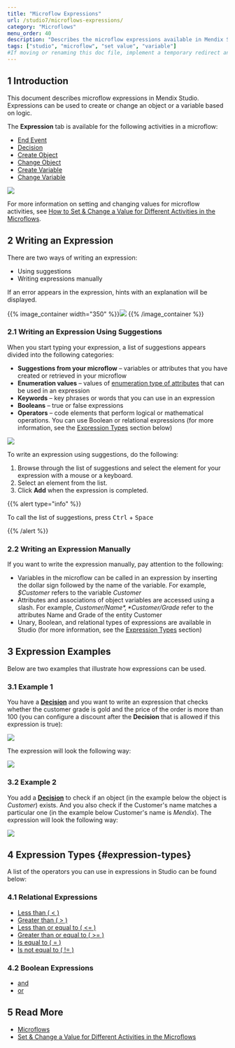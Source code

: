 ```yaml
---
title: "Microflow Expressions"
url: /studio7/microflows-expressions/
category: "Microflows"
menu_order: 40
description: "Describes the microflow expressions available in Mendix Studio."
tags: ["studio", "microflow", "set value", "variable"]
#If moving or renaming this doc file, implement a temporary redirect and let the respective team know they should update the URL in the product. See Mapping to Products for more details.
---
```


## 1 Introduction 

This document describes microflow expressions in Mendix Studio. Expressions can be used to create or change an object or a variable based on logic. 

The **Expression** tab is available for the following activities in a microflow:

*  [End Event](/refguide7/end-event/)
*  [Decision](/studio7/microflows-decision/)
*  [Create Object](/refguide7/create-object/)
*  [Change Object](/refguide7/change-object/)
*  [Create Variable](/refguide7/create-variable/) 
*  [Change Variable](/refguide7/change-variable/)

![](/attachments/studio7/microflows/microflows-expressions/expression-tab.png)

For more information on setting and changing values for microflow activities, see [How to Set & Change a Value for Different Activities in the Microflows](/studio7/microflows-setting-and-changing-value/).

## 2 Writing an Expression

There are two ways of writing an expression:

* Using suggestions
* Writing expressions manually

If an error appears in the expression, hints with an explanation will be displayed. 

{{% image_container width="350" %}}![](/attachments/studio7/microflows/microflows-expressions/expression-error.png)
{{% /image_container %}}

### 2.1 Writing an Expression Using Suggestions

When you start typing your expression, a list of suggestions appears divided into the following categories:

* **Suggestions from your microflow** – variables or attributes that you have created or retrieved in your microflow
* **Enumeration values** – values of [enumeration type of attributes](/studio7/domain-models-enumeration/) that can be used in an expression
* **Keywords** – key phrases or words that you can use in an expression
* **Booleans** – true or false expressions
* **Operators** – code elements that perform logical or mathematical operations. You can use Boolean or relational expressions (for more information, see the [Expression Types](#expression-types) section below)

![](/attachments/studio7/microflows/microflows-expressions/expressions-list.png)

To write an expression using suggestions, do the following:

1. Browse through the list of suggestions and select the element for your expression with a mouse or a keyboard.
2. Select an element from the list.
4. Click **Add** when the expression is completed.

{{% alert type="info" %}}

To call the list of suggestions, press <kbd>Ctrl</kbd> + <kbd>Space</kbd>

{{% /alert %}}

### 2.2 Writing an Expression Manually

If you want to write the expression manually, pay attention to the following:

* Variables in the microflow can be called in an expression by inserting the dollar sign followed by the name of the variable. For example, *$Customer* refers to the variable *Customer*  
* Attributes and associations of object variables are accessed using a slash. For example, *$Customer/Name*, *$Customer/Grade* refer to the attributes Name and Grade of the entity Customer 
* Unary, Boolean, and relational types of expressions are available in Studio (for more information, see the [Expression Types](#expression-types) section)

## 3 Expression Examples

Below are two examples that illustrate how expressions can be used. 

### 3.1 Example 1

You have a **[Decision](/studio7/microflows-decision/)** and you want to write an expression that checks whether the customer grade is gold and the price of the order is more than 100 (you can configure a discount after the **Decision** that is allowed if this expression is true):

![](/attachments/studio7/microflows/microflows-expressions/example-decision.png) 

The expression will look the following way:

![](/attachments/studio7/microflows/microflows-expressions/expression-decision.png)

### 3.2 Example 2

You add a **[Decision](/studio7/microflows-decision/)** to check if an object (in the example below the object is *Customer*) exists. And you also check if the Customer's name matches a particular one (in the example below Customer's name is *Mendix*). The expression will look the following way:

![](/attachments/studio7/microflows/microflows-expressions/customer-empty-and-name-example.png)

## 4 Expression Types {#expression-types}

A list of the operators you can use in expressions in Studio can be found below:

### 4.1 Relational Expressions

* [Less than ( < )](/refguide7/relational-expressions/)
* [Greater than ( > )](/refguide7/relational-expressions/)
* [Less than or equal to ( <= )](/refguide7/relational-expressions/)
* [Greater than or equal to ( >= )](/refguide7/relational-expressions/)
* [Is equal to ( = )](/refguide7/relational-expressions/)
* [Is not equal to ( != )](/refguide7/relational-expressions/)

### 4.2 Boolean Expressions

* [and](/refguide7/boolean-expressions/)
* [or](/refguide7/boolean-expressions/)

## 5 Read More

* [Microflows](/studio7/microflows/)
* [Set & Change a Value for Different Activities in the Microflows](/studio7/microflows-setting-and-changing-value/)
